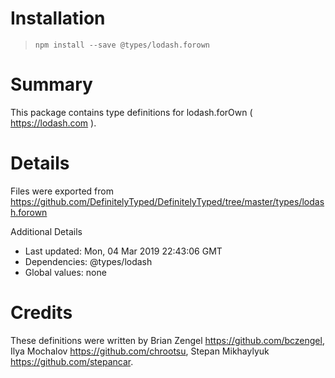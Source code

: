 # Installation
> `npm install --save @types/lodash.forown`

# Summary
This package contains type definitions for lodash.forOwn ( https://lodash.com ).

# Details
Files were exported from https://github.com/DefinitelyTyped/DefinitelyTyped/tree/master/types/lodash.forown

Additional Details
 * Last updated: Mon, 04 Mar 2019 22:43:06 GMT
 * Dependencies: @types/lodash
 * Global values: none

# Credits
These definitions were written by Brian Zengel <https://github.com/bczengel>, Ilya Mochalov <https://github.com/chrootsu>, Stepan Mikhaylyuk <https://github.com/stepancar>.
